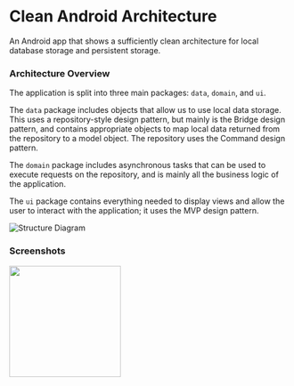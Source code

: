 # Clean Android Architecture
An Android app that shows a sufficiently clean architecture for local database storage and persistent storage.

### Architecture Overview
The application is split into three main packages: `data`, `domain`, and `ui`.

The `data` package includes objects that allow us to use local data storage. This uses a repository-style design pattern, but mainly is the Bridge design pattern, and contains appropriate objects to map local data returned from the repository to a model object. The repository uses the Command design pattern.

The `domain` package includes asynchronous tasks that can be used to execute requests on the repository, and is mainly all the business logic of the application.

The `ui` package contains everything needed to display views and allow the user to interact with the application; it uses the MVP design pattern.

![Structure Diagram](https://github.com/tylersuehr7/rss-clean-architecture/blob/master/img_application_structure.jpg "Structure Diagram")

### Screenshots
<img src="https://github.com/tylersuehr7/clean-architecture/blob/master/img_screenshot.png" width="200">
